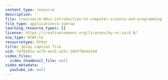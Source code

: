 ```yaml
---
content_type: resource
description: ''
file: /courses/6-00sc-introduction-to-computer-science-and-programming-spring-2011/7d78181aacf9ee31a25c10d7f8e4e24d_FBKxrPEeCSU.srt
file_type: application/x-subrip
learning_resource_types: []
license: https://creativecommons.org/licenses/by-nc-sa/4.0/
ocw_type: OCWFile
resourcetype: Other
title: 3play caption file
uid: 7d78181a-acf9-ee31-a25c-10d7f8e4e24d
video_files:
  video_thumbnail_file: null
video_metadata:
  youtube_id: null
---
```

